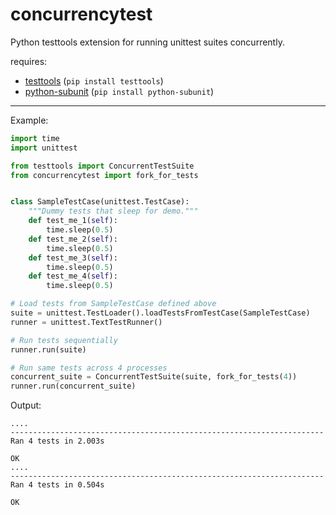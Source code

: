concurrencytest
===============

Python testtools extension for running unittest suites concurrently.

requires:
 * [testtools](https://pypi.python.org/pypi/testtools) (`pip install testtools`)
 * [python-subunit](https://pypi.python.org/pypi/python-subunit) (`pip install python-subunit`)

----

Example:

```python
import time
import unittest

from testtools import ConcurrentTestSuite
from concurrencytest import fork_for_tests


class SampleTestCase(unittest.TestCase):
    """Dummy tests that sleep for demo."""
    def test_me_1(self):
        time.sleep(0.5)
    def test_me_2(self):
        time.sleep(0.5)
    def test_me_3(self):
        time.sleep(0.5)
    def test_me_4(self):
        time.sleep(0.5)

# Load tests from SampleTestCase defined above
suite = unittest.TestLoader().loadTestsFromTestCase(SampleTestCase)
runner = unittest.TextTestRunner()

# Run tests sequentially
runner.run(suite)

# Run same tests across 4 processes
concurrent_suite = ConcurrentTestSuite(suite, fork_for_tests(4))
runner.run(concurrent_suite)
```
Output:

```
....
----------------------------------------------------------------------
Ran 4 tests in 2.003s

OK
....
----------------------------------------------------------------------
Ran 4 tests in 0.504s

OK
```
